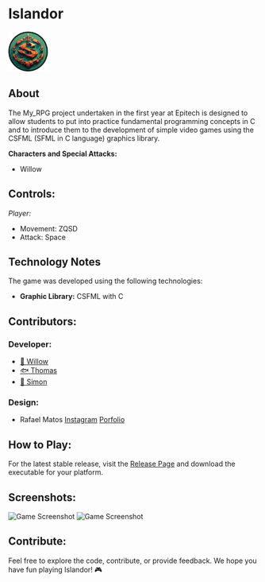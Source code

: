 # Islandor

<img src="https://github.com/6im0n/MyRPG/blob/main/assets/assets_rpg/logo.png" height="80">

## **About**
The My_RPG project undertaken in the first year at Epitech is designed to allow students to put into practice fundamental programming concepts in C and to introduce them to the development of simple video games using the CSFML (SFML in C language) graphics library.

**Characters and Special Attacks:**
- Willow

## **Controls:**

*Player:*
- Movement: ZQSD
- Attack: Space

## **Technology Notes**

The game was developed using the following technologies:

- **Graphic Library:** CSFML with C

## **Contributors:**

### **Developer:**
- [🐇 Willow](https://github.com/Muvyr)
- [🐟 Thomas](https://github.com/ThomasQUINTIN)
- [🦁 Simon](https://github.com/6im0n)

### **Design:**
  - Rafael Matos  [Instagram](https://twitter.com/RafaRPM_)
                  [Porfolio](https://rafaelmatos.itch.io/)
    

## **How to Play:**

For the latest stable release, visit the [Release Page](https://github.com/6im0n/MyRPG/tag/Release) and download the executable for your platform.

## **Screenshots:**

<img src="https://github.com/6im0n/MyRPG/assets/46846093/6eb4360c-bdc8-43dc-ab15-36a7264e6b31" alt="Game Screenshot"/>

<img src="https://github.com/6im0n/MyRPG/assets/46846093/4494d5bd-9988-408f-ac4e-ae2fe61c9a36" alt="Game Screenshot"/>


## **Contribute:**

Feel free to explore the code, contribute, or provide feedback. We hope you have fun playing Islandor! 🎮

